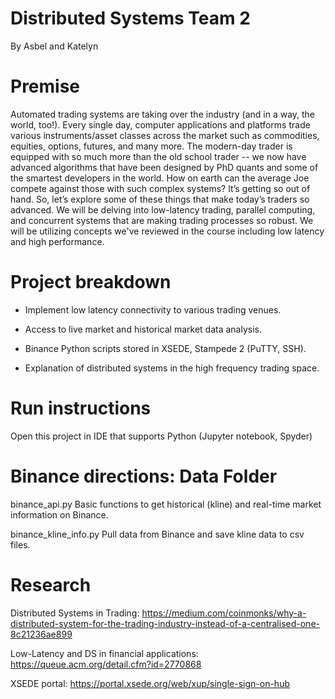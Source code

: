 # Distributed Systems Team 2
By Asbel and Katelyn 

# Premise
Automated trading systems are taking over the industry (and in a way, the world, too!). Every single day, computer applications and platforms trade various instruments/asset classes across the market such as commodities, equities, options, futures, and many more. The modern-day trader is equipped with so much more than the old school trader -- we now have advanced algorithms that have been designed by PhD quants and some of the smartest developers in the world. How on earth can the average Joe compete against those with such complex systems? It’s getting so out of hand. So, let’s explore some of these things that make today’s traders so advanced. We will be delving into low-latency trading, parallel computing, and concurrent systems that are making trading processes so robust. We will be utilizing concepts we've reviewed in the course including low latency and high performance.  


# Project breakdown 
* Implement low latency connectivity to various trading venues.

* Access to live market and historical market data analysis.

* Binance Python scripts stored in XSEDE, Stampede 2 (PuTTY, SSH).

* Explanation of distributed systems in the high frequency trading space. 

# Run instructions
Open this project in IDE that supports Python (Jupyter notebook, Spyder)

# Binance directions: Data Folder
binance_api.py
Basic functions to get historical (kline) and real-time market information on Binance.

binance_kline_info.py
Pull data from Binance and save kline data to csv files.
  
# Research
Distributed Systems in Trading: 
https://medium.com/coinmonks/why-a-distributed-system-for-the-trading-industry-instead-of-a-centralised-one-8c21236ae899 

Low-Latency and DS in financial applications: 
https://queue.acm.org/detail.cfm?id=2770868 

XSEDE portal:
https://portal.xsede.org/web/xup/single-sign-on-hub



